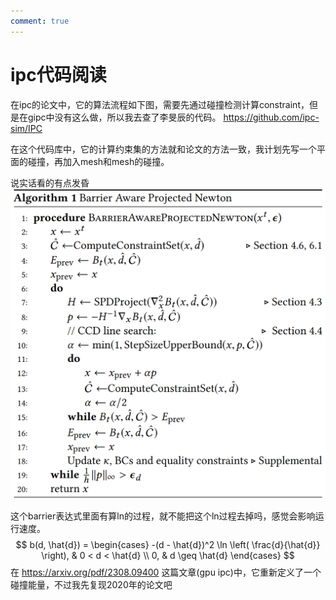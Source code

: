 ```yaml
---
comment: true
---
```

# ipc代码阅读

在ipc的论文中，它的算法流程如下图，需要先通过碰撞检测计算constraint，但是在gipc中没有这么做，所以我去查了李旻辰的代码。 https://github.com/ipc-sim/IPC

在这个代码库中，它的计算约束集的方法就和论文的方法一致，我计划先写一个平面的碰撞，再加入mesh和mesh的碰撞。

说实话看的有点发昏
![](../../图片/4.15ipc.png)

这个barrier表达式里面有算ln的过程，就不能把这个ln过程去掉吗，感觉会影响运行速度。
$$
b(d, \hat{d}) = 
\begin{cases} 
-(d - \hat{d})^2 \ln \left( \frac{d}{\hat{d}} \right), & 0 < d < \hat{d} \\
0, & d \geq \hat{d}
\end{cases}
$$
在 https://arxiv.org/pdf/2308.09400  这篇文章(gpu ipc)中，它重新定义了一个碰撞能量，不过我先复现2020年的论文吧